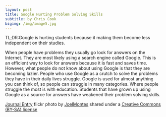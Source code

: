```yaml
---
layout: post
title: Google Hurting Problem Solving Skills
subtitle: by Chris Cook
bigimg: /img/image5.jpg
---
```

TL;DR:Google is hurting students because it making them become less independent on their studies.

When people have problems they usually go look for answers on the Internet. They are most likely using a search engine called Google. This is an efficient way to look for answers because it is fast and saves time. However, what people do not know about using Google is that they are becoming lazier. People who use Google as a crutch to solve the problems they have in their daily lives struggle. Google is used for almost anything you can think of, so people can struggle in many categories. Where people struggle the most is with education. Students that have grown up using Google as a source for answers have weakened their problem solving skills.



<a title="Journal Entry" href="https://flickr.com/photos/joelmontes/4762384399">Journal Entry</a> flickr photo by <a href="https://flickr.com/people/joelmontes">JoelMontes</a> shared under a <a href="https://creativecommons.org/licenses/by-sa/2.0/">Creative Commons (BY-SA) license</a> </small>
